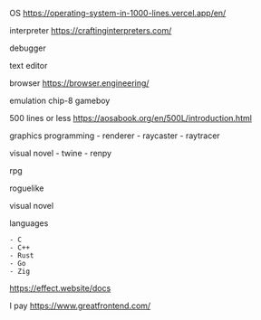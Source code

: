OS https://operating-system-in-1000-lines.vercel.app/en/

interpreter https://craftinginterpreters.com/

debugger

text editor

browser https://browser.engineering/

emulation
    chip-8
    gameboy

500 lines or less https://aosabook.org/en/500L/introduction.html


graphics programming
    - renderer
    - raycaster
    - raytracer


visual novel
    - twine
    - renpy

rpg


roguelike


visual novel

languages

    - C
    - C++
    - Rust
    - Go
    - Zig
    

https://effect.website/docs

I pay 
https://www.greatfrontend.com/